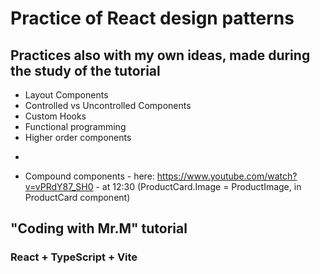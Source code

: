 # Practice of React design patterns

## Practices also with my own ideas, made during the study of the tutorial

* Layout Components
* Controlled vs Uncontrolled Components
* Custom Hooks
* Functional programming
* Higher order components
+
* Compound components - here: https://www.youtube.com/watch?v=vPRdY87_SH0 - at 12:30  (ProductCard.Image = ProductImage, in ProductCard component)

## "Coding with Mr.M" tutorial

### React + TypeScript + Vite
